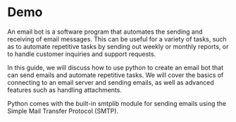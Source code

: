 # Demo

An email bot is a software program that automates the sending and receiving of email messages.
This can be useful for a variety of tasks, such as to automate repetitive tasks by sending out weekly or monthly reports, or to handle customer inquiries and support requests.

In this guide, we will discuss how to use python to create an email bot that can send emails and automate repetitive tasks.
We will cover the basics of connecting to an email server and sending emails, as well as advanced features such as handling attachments.

Python comes with the built-in smtplib module for sending emails using the Simple Mail Transfer Protocol (SMTP).

